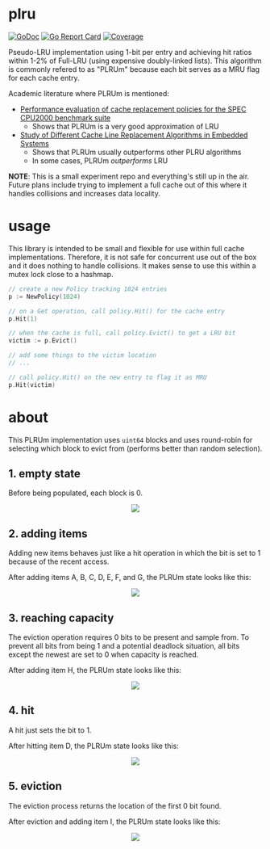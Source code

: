 # plru
[![GoDoc](https://img.shields.io/badge/api-reference-blue.svg)](https://godoc.org/github.com/karlmcguire/plru)
[![Go Report Card](https://img.shields.io/badge/go%20report-A%2B-green.svg)](https://goreportcard.com/report/github.com/karlmcguire/plru)
[![Coverage](https://img.shields.io/badge/coverage-100%25-ff69b4.svg)](https://gocover.io/karlmcguire/plru)

Pseudo-LRU implementation using 1-bit per entry and achieving hit ratios within
1-2% of Full-LRU (using expensive doubly-linked lists). This algorithm is 
commonly refered to as "PLRUm" because each bit serves as a MRU flag for each 
cache entry.

Academic literature where PLRUm is mentioned:

* [Performance evaluation of cache replacement policies for the SPEC CPU2000 benchmark suite](https://dl.acm.org/citation.cfm?id=986601)
    * Shows that PLRUm is a very good approximation of LRU
* [Study of Different Cache Line Replacement Algorithms in Embedded Systems](https://people.kth.se/~ingo/MasterThesis/ThesisDamienGille2007.pdf)
    * Shows that PLRUm usually outperforms other PLRU algorithms
    * In some cases, PLRUm *outperforms* LRU

**NOTE**: This is a small experiment repo and everything's still up in the air.
Future plans include trying to implement a full cache out of this where it
handles collisions and increases data locality.

# usage

This library is intended to be small and flexible for use within full cache
implementations. Therefore, it is not safe for concurrent use out of the box and
it does nothing to handle collisions. It makes sense to use this within a mutex
lock close to a hashmap.

```go
// create a new Policy tracking 1024 entries
p := NewPolicy(1024)

// on a Get operation, call policy.Hit() for the cache entry
p.Hit(1)

// when the cache is full, call policy.Evict() to get a LRU bit
victim := p.Evict()

// add some things to the victim location
// ...

// call policy.Hit() on the new entry to flag it as MRU
p.Hit(victim)
```

# about

This PLRUm implementation uses `uint64` blocks and uses round-robin for
selecting which block to evict from (performs better than random selection).

## 1. empty state

Before being populated, each block is 0.

<p align="center">
    <img src="https://karlmcguire.com/images/plru_1.svg">
</p>

## 2. adding items

Adding new items behaves just like a hit operation in which the bit is set to 1
because of the recent access.

After adding items A, B, C, D, E, F, and G, the PLRUm state looks like this:

<p align="center">
    <img src="https://karlmcguire.com/images/plru_2.svg">
</p>

## 3. reaching capacity

The eviction operation requires 0 bits to be present and sample from. To
prevent all bits from being 1 and a potential deadlock situation, all bits
except the newest are set to 0 when capacity is reached.

After adding item H, the PLRUm state looks like this:

<p align="center">
    <img src="https://karlmcguire.com/images/plru_3.svg">
</p>

## 4. hit

A hit just sets the bit to 1.

After hitting item D, the PLRUm state looks like this:

<p align="center">
    <img src="https://karlmcguire.com/images/plru_5.svg">
</p>

## 5. eviction

The eviction process returns the location of the first 0 bit found.

After eviction and adding item I, the PLRUm state looks like this:

<p align="center">
    <img src="https://karlmcguire.com/images/plru_6.svg">
</p>
